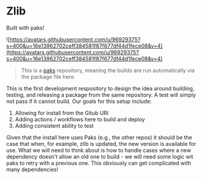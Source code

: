# Zlib

Built with paks!

![https://avatars.githubusercontent.com/u/96929375?s=400&u=16e13962702ceff384581f87f677df44d1fece08&v=4](https://avatars.githubusercontent.com/u/96929375?s=400&u=16e13962702ceff384581f87f677df44d1fece08&v=4)

> This is a [paks](https://github.com/syspack/paks) repository, meaning the builds are run automatically via the package file here.

This is the first development respository to design the idea around building, testing, and releasing
a package from the same repository. A test will simply not pass if it cannot build.
Our goals for this setup include:

1. Allowing for install from the Gitub URI
2. Adding actions / workflows here to build and deploy
3. Adding consistent ability to test

Given that the install here uses Paks (e.g., the other repos) it should be the case
that when, for example, zlib is updated, the new version is available for use. What we will
need to think about is how to handle cases where a new dependency doesn't allow an old one
to build - we will need some logic wit paks to retry with a previous one. This obviously can
get complicated with many dependencies!
